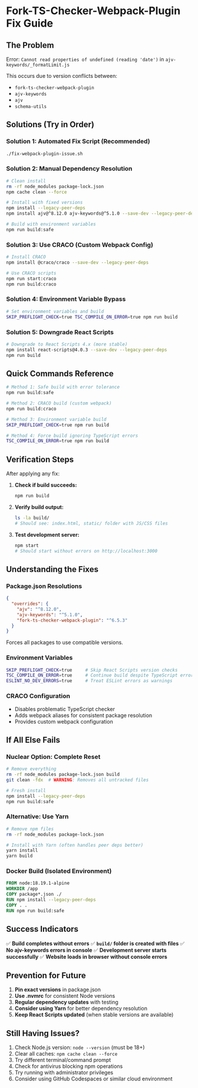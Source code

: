 # Fork-TS-Checker-Webpack-Plugin Fix Guide

## The Problem
Error: `Cannot read properties of undefined (reading 'date')` in `ajv-keywords/_formatLimit.js`

This occurs due to version conflicts between:
- `fork-ts-checker-webpack-plugin` 
- `ajv-keywords`
- `ajv`
- `schema-utils`

## Solutions (Try in Order)

### Solution 1: Automated Fix Script (Recommended)
```bash
./fix-webpack-plugin-issue.sh
```

### Solution 2: Manual Dependency Resolution
```bash
# Clean install
rm -rf node_modules package-lock.json
npm cache clean --force

# Install with fixed versions
npm install --legacy-peer-deps
npm install ajv@^8.12.0 ajv-keywords@^5.1.0 --save-dev --legacy-peer-deps

# Build with environment variables
npm run build:safe
```

### Solution 3: Use CRACO (Custom Webpack Config)
```bash
# Install CRACO
npm install @craco/craco --save-dev --legacy-peer-deps

# Use CRACO scripts
npm run start:craco
npm run build:craco
```

### Solution 4: Environment Variable Bypass
```bash
# Set environment variables and build
SKIP_PREFLIGHT_CHECK=true TSC_COMPILE_ON_ERROR=true npm run build
```

### Solution 5: Downgrade React Scripts
```bash
# Downgrade to React Scripts 4.x (more stable)
npm install react-scripts@4.0.3 --save-dev --legacy-peer-deps
npm run build
```

## Quick Commands Reference

```bash
# Method 1: Safe build with error tolerance
npm run build:safe

# Method 2: CRACO build (custom webpack)
npm run build:craco

# Method 3: Environment variable build
SKIP_PREFLIGHT_CHECK=true npm run build

# Method 4: Force build ignoring TypeScript errors
TSC_COMPILE_ON_ERROR=true npm run build
```

## Verification Steps

After applying any fix:

1. **Check if build succeeds:**
   ```bash
   npm run build
   ```

2. **Verify build output:**
   ```bash
   ls -la build/
   # Should see: index.html, static/ folder with JS/CSS files
   ```

3. **Test development server:**
   ```bash
   npm start
   # Should start without errors on http://localhost:3000
   ```

## Understanding the Fixes

### Package.json Resolutions
```json
{
  "overrides": {
    "ajv": "^8.12.0",
    "ajv-keywords": "^5.1.0",
    "fork-ts-checker-webpack-plugin": "^6.5.3"
  }
}
```
Forces all packages to use compatible versions.

### Environment Variables
```bash
SKIP_PREFLIGHT_CHECK=true     # Skip React Scripts version checks
TSC_COMPILE_ON_ERROR=true     # Continue build despite TypeScript errors
ESLINT_NO_DEV_ERRORS=true     # Treat ESLint errors as warnings
```

### CRACO Configuration
- Disables problematic TypeScript checker
- Adds webpack aliases for consistent package resolution
- Provides custom webpack configuration

## If All Else Fails

### Nuclear Option: Complete Reset
```bash
# Remove everything
rm -rf node_modules package-lock.json build
git clean -fdx  # WARNING: Removes all untracked files

# Fresh install
npm install --legacy-peer-deps
npm run build:safe
```

### Alternative: Use Yarn
```bash
# Remove npm files
rm -rf node_modules package-lock.json

# Install with Yarn (often handles peer deps better)
yarn install
yarn build
```

### Docker Build (Isolated Environment)
```dockerfile
FROM node:18.19.1-alpine
WORKDIR /app
COPY package*.json ./
RUN npm install --legacy-peer-deps
COPY . .
RUN npm run build:safe
```

## Success Indicators

✅ **Build completes without errors**
✅ **`build/` folder is created with files**
✅ **No ajv-keywords errors in console**
✅ **Development server starts successfully**
✅ **Website loads in browser without console errors**

## Prevention for Future

1. **Pin exact versions** in package.json
2. **Use .nvmrc** for consistent Node versions
3. **Regular dependency updates** with testing
4. **Consider using Yarn** for better dependency resolution
5. **Keep React Scripts updated** (when stable versions are available)

## Still Having Issues?

1. Check Node.js version: `node --version` (must be 18+)
2. Clear all caches: `npm cache clean --force`
3. Try different terminal/command prompt
4. Check for antivirus blocking npm operations
5. Try running with administrator privileges
6. Consider using GitHub Codespaces or similar cloud environment